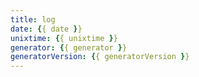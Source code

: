```yaml
---
title: log
date: {{ date }}
unixtime: {{ unixtime }}
generator: {{ generator }}
generatorVersion: {{ generatorVersion }}
---
```

